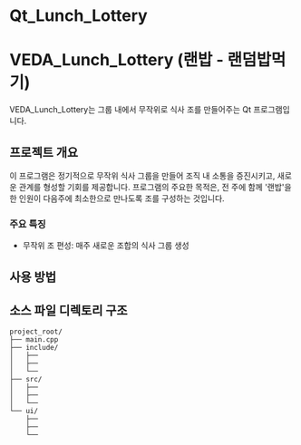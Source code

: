 # Qt_Lunch_Lottery

# VEDA_Lunch_Lottery (랜밥 - 랜덤밥먹기)

VEDA_Lunch_Lottery는 그룹 내에서 무작위로 식사 조를 만들어주는 Qt 프로그램입니다. 

## 프로젝트 개요

이 프로그램은 정기적으로 무작위 식사 그룹을 만들어 조직 내 소통을 증진시키고, 새로운 관계를 형성할 기회를 제공합니다.
프로그램의 주요한 목적은, 전 주에 함께 '랜밥'을 한 인원이 다음주에 최소한으로 만나도록 조를 구성하는 것입니다.

### 주요 특징

- 무작위 조 편성: 매주 새로운 조합의 식사 그룹 생성

[//]: # (- 유연한 설정: 그룹 크기와 총 그룹 수 조정 가능)
[//]: # (- 공정한 분배: 모든 참가자가 고르게 다양한 그룹에 배정되도록 보장)

## 사용 방법



## 소스 파일 디렉토리 구조
```
project_root/
├── main.cpp
├── include/
│   ├── 
│   ├── 
│   └── 
├── src/
│   ├── 
│   ├── 
│   └── 
└── ui/
    ├── 
    ├── 
    └── 
```
